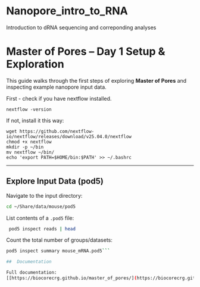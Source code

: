 # Nanopore_intro_to_RNA
Introduction to dRNA sequencing and correponding analyses

#  Master of Pores – Day 1 Setup & Exploration

This guide walks through the first steps of exploring **Master of Pores** and inspecting example nanopore input data.


First - check if you have nextflow installed.

```
nextflow -version
```
If not, install it this way:
```
wget https://github.com/nextflow-io/nextflow/releases/download/v25.04.0/nextflow
chmod +x nextflow
mkdir -p ~/bin
mv nextflow ~/bin/
echo 'export PATH=$HOME/bin:$PATH' >> ~/.bashrc
```
---


##  Explore Input Data (pod5)

Navigate to the input directory:

```bash
cd ~/Share/data/mouse/pod5

```

List contents of a `.pod5` file:

```bash
 pod5 inspect reads | head
```

Count the total number of groups/datasets:

```bash
pod5 inspect summary mouse_mRNA.pod5```

##  Documentation

Full documentation:  
[[https://biocorecrg.github.io/master_of_pores/](https://biocorecrg.github.io/master_of_pores/MOP4-dev/index.html)]
